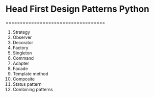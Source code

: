 # Head First Design Patterns Python
===================================
<ol start="01">
	<li>Strategy</li>
	<li>Observer</li>
	<li>Decorator</li>
	<li>Factory</li>
	<li>Singleton</li>
	<li>Command</li>
	<li>Adapter</li>
	<li>Facade</li>
	<li>Template method</li>
	<li>Composite</li>
	<li>Status pattern</li>
	<li>Combining patterns</li>
</ol>
